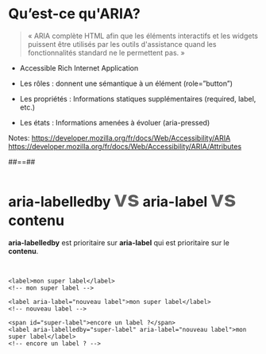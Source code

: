 <!-- .slide: class="with-code-bg-dark" -->

# Qu’est-ce qu'ARIA?


<blockquote>
&laquo; ARIA complète HTML afin que les éléments interactifs et les widgets puissent être utilisés par les outils d'assistance quand les fonctionnalités standard ne le permettent pas. &raquo;
</blockquote>

* Accessible Rich Internet Application

* Les rôles : donnent une sémantique à un élément (role=”button”)
* Les propriétés : Informations statiques supplémentaires (required, label, etc.)
* Les états : Informations amenées à évoluer (aria-pressed)

Notes:
https://developer.mozilla.org/fr/docs/Web/Accessibility/ARIA
https://developer.mozilla.org/fr/docs/Web/Accessibility/ARIA/Attributes


##==##

<!-- .slide -->

<h1>aria-labelledby <span style="font-size: 44px; opacity: 0.7;">vs</span> aria-label <span style="font-size: 44px; opacity: 0.7;">vs</span> contenu</h1>

**aria-labelledby** est prioritaire sur **aria-label** qui est prioritaire sur le **contenu**.

<br>

```
<label>mon super label</label>
<!-- mon super label -->

<label aria-label="nouveau label">mon super label</label>
<!-- nouveau label -->

<span id="super-label">encore un label ?</span>
<label aria-labelledby="super-label" aria-label="nouveau label">mon super label</label>
<!-- encore un label ? -->
```

